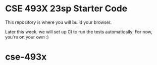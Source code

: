 # CSE 493X 23sp Starter Code

This repository is where you will build your browser.

Later this week, we will set up CI to run the tests automatically. For now, you're on your own :)

# cse-493x
